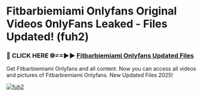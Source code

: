# Fitbarbiemiami Onlyfans Original Videos 0nlyFans Leaked - Files Updated! (fuh2)

<h3>🔴 CLICK HERE 🌐==►► <a href="https://tinyurl.com/2m67pmp6" rel="nofollow">Fitbarbiemiami Onlyfans Updated Files</a></h3>

Get Fitbarbiemiami Onlyfans and all content. Now you can access all videos and pictures of Fitbarbiemiami Onlyfans. New Updated Files 2025!

[![fuh2](https://i.imgur.com/H4QAA4z.gif)](https://tinyurl.com/2m67pmp6)